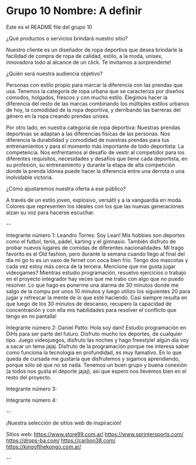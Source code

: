 # Grupo 10 Nombre: A definir

Este es el README file del grupo 10


¿Qué productos o servicios brindará nuestro sitio?

Nuestro cliente es un diseñador de ropa deportiva que desea brindarle la facilidad de compra de ropa de calidad, estilo, a la moda, unisex, innovadora todo al alcance de un click. Te invitamos a sorprenderte!

¿Quién será nuestra audiencia objetivo?

Personas con estilo propio para marcar la diferencia con las prendas que usa.
Tenemos la categoría de ropa urbana que se caracteriza por diseños cómodos, holgados, frescos y con mucho estilo. Elegimos hacer la diferencia del resto de las marcas combinando los múltiples estilos urbanos de hoy, la comodidad de la ropa deportiva, y derribando las barreras del género en la ropa creando prendas unisex.

Por otro lado, en nuestra categoría de ropa deportiva:
Nuestras prendas deportivas se adaptan a las diferencias físicas de las personas. Nos diferencia la durabilidad y comodidad de nuestras prendas para tus entrenamientos y para el momento más importante de todo deportista: La competencia.
Nos enfrentamos al desafío de vestir al competidor para los diferentes requisitos, necesidades y desafíos que tiene cada deportista, en su profesión, su entrenamiento y durante la etapa de alta competición donde la prenda idónea puede hacer la diferencia entre una derrota o una inolvidable victoria.

¿Cómo ajustaremos nuestra oferta a ese público?

A través de un estilo joven, explosivo, versátil y a la vanguardia en moda. Colores que representen los ideales con los que las nuevas generaciones alzan su voz para hacerse escuchar.


--

Integrante número 1: Leandro Torres: Soy Lean! Mis hobbies son deportes como el futbol, tenis, pádel, karting y el gimnasio. También disfruto de probar nuevos lugares de comidas de diferentes nacionalidades. Mi trago favorito es el Old fashion, pero durante la semana cuando llego al final del día mi go to es un vaso de fernet con coca bien frío.
Tengo dos mascotas y cada vez estoy más cerca de la tercera.
Mencione que me gusta jugar videogames? Mientras estudio programación, resuelvo ejercicios o trabajo en el proyecto integrador hay veces que me trabo con algo que no puedo resolver. Lo que hago es ponerme una alarma de 30 minutos donde me salgo de la compu por unos 10 minutos y luego utilizo los siguientes 20 para jugar y refrescar la mente de lo que esté haciendo. Casi siempre resulta en que luego de los 30 minutos de descanso, recupero la capacidad de concentración y con ella mis habilidades para resolver el conflicto que tengo en mi pantalla!

Integrante número 2: Daniel Patto: Hola soy dani! Estudio programación en DiHs para ser parte del futuro. Disfruto mucho los deportes, de cualquier tipo. Juego videojuegos, disfruto las noches y hago freestyle! algún día voy a sacar un tema jajaj. 
Disfruto de la programación porque me interesa saber como funciona la tecnologia en profundidad, es muy llamativo. 
En lo que queda de cursada me gustaría que disfrutemos y sigamos aprendiendo, porque sólo sé que no sé nada. Tenemos un buen grupo y buena conexión (a todos nos gusta el deporte jajaj), así que espero nos llevemos bien en el resto del proyecto. 

Integrante número 3:

Integrante número 4:

--

¡Nuestra selección de sitios web de inspiración!

Sitios web:
https://www.store99.com.ar/
https://www.sprintersports.com/
https://drops-ba.com/
https://carbon38.com/
https://kingofthekongo.com.ar/

--

